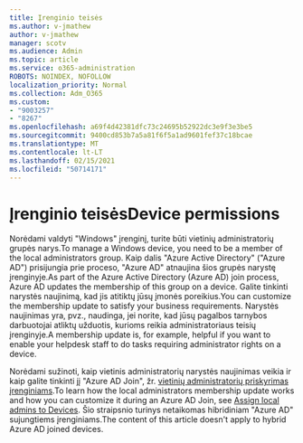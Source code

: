 ```yaml
---
title: Įrenginio teisės
ms.author: v-jmathew
author: v-jmathew
manager: scotv
ms.audience: Admin
ms.topic: article
ms.service: o365-administration
ROBOTS: NOINDEX, NOFOLLOW
localization_priority: Normal
ms.collection: Adm_O365
ms.custom:
- "9003257"
- "8267"
ms.openlocfilehash: a69f4d42381dfc73c24695b52922dc3e9f3e3be5
ms.sourcegitcommit: 9400cd853b7a5a81f6f5a1ad9601fef37c18bcae
ms.translationtype: MT
ms.contentlocale: lt-LT
ms.lasthandoff: 02/15/2021
ms.locfileid: "50714171"
---
```

# <a name="device-permissions"></a><span data-ttu-id="bd59b-102">Įrenginio teisės</span><span class="sxs-lookup"><span data-stu-id="bd59b-102">Device permissions</span></span>

<span data-ttu-id="bd59b-103">Norėdami valdyti "Windows" įrenginį, turite būti vietinių administratorių grupės narys.</span><span class="sxs-lookup"><span data-stu-id="bd59b-103">To manage a Windows device, you need to be a member of the local administrators group.</span></span> <span data-ttu-id="bd59b-104">Kaip dalis "Azure Active Directory" ("Azure AD") prisijungia prie proceso, "Azure AD" atnaujina šios grupės narystę įrenginyje.</span><span class="sxs-lookup"><span data-stu-id="bd59b-104">As part of the Azure Active Directory (Azure AD) join process, Azure AD updates the membership of this group on a device.</span></span> <span data-ttu-id="bd59b-105">Galite tinkinti narystės naujinimą, kad jis atitiktų jūsų įmonės poreikius.</span><span class="sxs-lookup"><span data-stu-id="bd59b-105">You can customize the membership update to satisfy your business requirements.</span></span> <span data-ttu-id="bd59b-106">Narystės naujinimas yra, pvz., naudinga, jei norite, kad jūsų pagalbos tarnybos darbuotojai atliktų užduotis, kurioms reikia administratoriaus teisių įrenginyje.</span><span class="sxs-lookup"><span data-stu-id="bd59b-106">A membership update is, for example, helpful if you want to enable your helpdesk staff to do tasks requiring administrator rights on a device.</span></span>

<span data-ttu-id="bd59b-107">Norėdami sužinoti, kaip vietinis administratorių narystės naujinimas veikia ir kaip galite tinkinti jį "Azure AD Join", žr. [vietinių administratorių priskyrimas įrenginiams](https://docs.microsoft.com/azure/active-directory/devices/assign-local-admin).</span><span class="sxs-lookup"><span data-stu-id="bd59b-107">To learn how the local administrators membership update works and how you can customize it during an Azure AD Join, see [Assign local admins to Devices](https://docs.microsoft.com/azure/active-directory/devices/assign-local-admin).</span></span> <span data-ttu-id="bd59b-108">Šio straipsnio turinys netaikomas hibridiniam "Azure AD" sujungtiems įrenginiams.</span><span class="sxs-lookup"><span data-stu-id="bd59b-108">The content of this article doesn't apply to hybrid Azure AD joined devices.</span></span>
